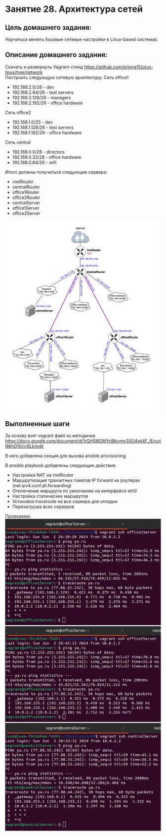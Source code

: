 # Занятие 28. Архитектура сетей

## Цель домашнего задания:
Научиться менять базовые сетевые настройки в Linux-based системах.

## Описание домашнего задания:
Скачать и развернуть Vagrant-стенд https://github.com/erlong15/otus-linux/tree/network  
Построить следующую сетевую архитектуру:
Сеть office1  
- 192.168.2.0/26      - dev
- 192.168.2.64/26     - test servers
- 192.168.2.128/26    - managers
- 192.168.2.192/26    - office hardware

Сеть office2  
- 192.168.1.0/25      - dev
- 192.168.1.128/26    - test servers
- 192.168.1.192/26    - office hardware

Сеть central  
- 192.168.0.0/28     - directors
- 192.168.0.32/28    - office hardware
- 192.168.0.64/26    - wifi

Итого должны получиться следующие сервера:  
- inetRouter
- centralRouter
- office1Router
- office2Router
- centralServer
- office1Server
- office2Server

![image info](./network.png)

## Выполненные шаги

За основу взят vagrant файл из методички  
https://docs.google.com/document/d/1rQH5M2MYclBkvmv3SO4wl4F_IErcojl86hD10ric6Lk/edit

В него добавлена секция для вызова ansible provisioning.  

В ansible playbook добавлены следующие действия:  
- Настройка NAT на inetRouter
- Маршрутизация транзитных пакетов IP forward на роутерах (net.ipv4.conf.all.forwarding)
- Отключение маршрута по умолчанию на интерфейсе eth0
- Настройка статических маршрутов
- Установка traceroute на все сервера для отладки
- Перезагрузка всех серверов

Проверяем:  
![image info](./office1Server.png)  
![image info](./office2Server.png)  
![image info](./centralServer.png)

